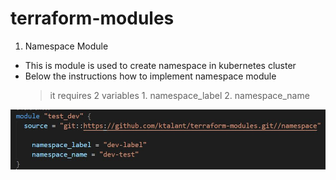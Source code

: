 # terraform-modules

1. Namespace Module
- This is module is used to create namespace in kubernetes cluster
- Below the instructions how to implement namespace module
    > it requires 2 variables
        1. namespace_label
        2. namespace_name

![](images/namespace.JPG)

